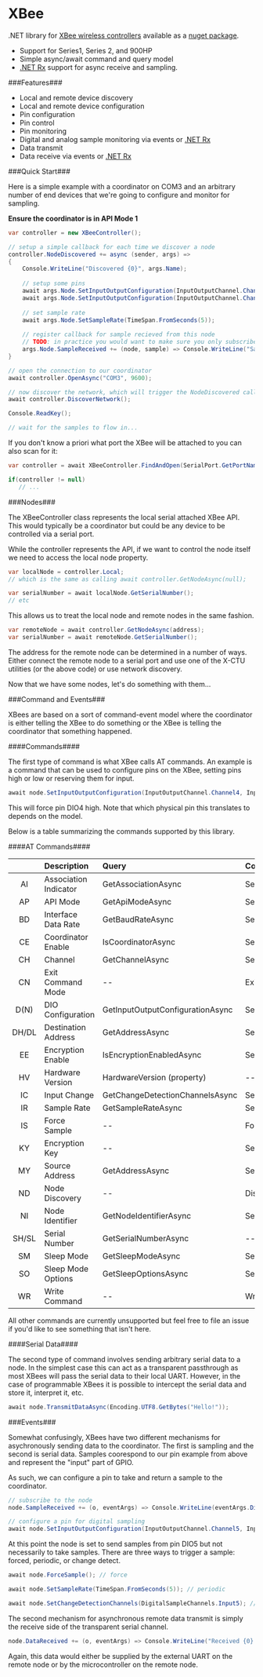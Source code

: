 XBee
====

.NET library for [XBee wireless controllers](http://www.digi.com/xbee/) available as a [nuget package](https://www.nuget.org/packages/XBee/).

 * Support for Series1, Series 2, and 900HP
 * Simple async/await command and query model
 * [.NET Rx](https://rx.codeplex.com/)  support for async receive and sampling.


###Features###

 * Local and remote device discovery
 * Local and remote device configuration
 * Pin configuration
 * Pin control
 * Pin monitoring
 * Digital and analog sample monitoring via events or [.NET Rx](https://rx.codeplex.com/)
 * Data transmit
 * Data receive via events or [.NET Rx](https://rx.codeplex.com/)

###Quick Start###

Here is a simple example with a coordinator on COM3 and an arbitrary number of end devices that we're going to configure and monitor for sampling.

<strong>Ensure the coordinator is in API Mode 1</strong>

```C#
var controller = new XBeeController();

// setup a simple callback for each time we discover a node
controller.NodeDiscovered += async (sender, args) => 
{
    Console.WriteLine("Discovered {0}", args.Name);
    
	// setup some pins
    await args.Node.SetInputOutputConfiguration(InputOutputChannel.Channel2, InputOutputConfiguration.DigitalIn);
    await args.Node.SetInputOutputConfiguration(InputOutputChannel.Channel3, InputOutputConfiguration.AnalogIn);
    
	// set sample rate
    await args.Node.SetSampleRate(TimeSpan.FromSeconds(5));
    
	// register callback for sample recieved from this node
	// TODO: in practice you would want to make sure you only subscribe once (or better yet use Rx)
    args.Node.SampleReceived += (node, sample) => Console.WriteLine("Sample recieved: {0}", sample);
}

// open the connection to our coordinator
await controller.OpenAsync("COM3", 9600);

// now discover the network, which will trigger the NodeDiscovered callback for each node found
await controller.DiscoverNetwork();

Console.ReadKey();

// wait for the samples to flow in...

```

If you don't know a priori what port the XBee will be attached to you can also scan for it:

```c#
var controller = await XBeeController.FindAndOpen(SerialPort.GetPortNames(), 9600);

if(controller != null)
   // ...
```

###Nodes###

The XBeeController class represents the local serial attached XBee API.  This would typically be a coordinator but could be any device to be controlled via a serial port.

While the controller represents the API, if we want to control the node itself we need to access the local node property.

```c#
var localNode = controller.Local;
// which is the same as calling await controller.GetNodeAsync(null);

var serialNumber = await localNode.GetSerialNumber();
// etc
```

This allows us to treat the local node and remote nodes in the same fashion.

```c#
var remoteNode = await controller.GetNodeAsync(address);
var serialNumber = await remoteNode.GetSerialNumber();
```

The address for the remote node can be determined in a number of ways.  Either connect the remote node to a serial port and use one of the X-CTU utilities (or the above code) or use network discovery.

Now that we have some nodes, let's do something with them...

###Command and Events###

XBees are based on a sort of command-event model where the coordinator is either telling the XBee to do something or the XBee is telling the coordinator that something happened.

####Commands####

The first type of command is what XBee calls AT commands.  An example is a command that can be used to configure pins on the XBee, setting pins high or low or reserving them for input.

```c#
await node.SetInputOutputConfiguration(InputOutputChannel.Channel4, InputOutputConfiguration.DigitalHigh);
```

This will force pin DIO4 high.  Note that which physical pin this translates to depends on the model.

Below is a table summarizing the commands supported by this library.

####AT Commands####

|       | Description            | Query                            | Command                          | S1 | S2 | Pro900 |
|:-----:|:-----------------------|:---------------------------------|:---------------------------------|:--:|:--:|:------:|
| AI    | Association Indicator  | GetAssociationAsync              | SetAssociationAsync              |    | x  |        |
| AP    | API Mode               | GetApiModeAsync                  | SetApiModeAsync                  | x  | x  |    x   |
| BD    | Interface Data Rate    | GetBaudRateAsync                 | SetBaudRateAsync                 | x  | x  |    x   |
| CE    | Coordinator Enable     | IsCoordinatorAsync               | SetCoordinatorAsync              | x  |    |        |
| CH    | Channel                | GetChannelAsync                  | SetChannelAsync                  | x  |    |        |
| CN    | Exit Command Mode      | --                               | ExitCommandModeAsync             | x  | x  |    x   |
| D(N)  | DIO Configuration      | GetInputOutputConfigurationAsync | SetInputOutputConfigurationAsync | x  | x  |    x   |
| DH/DL | Destination Address    | GetAddressAsync                  | SetDestinationAddressAsync       | x  | x  |    x   |
| EE    | Encryption Enable      | IsEncryptionEnabledAsync         | SetEncryptionEnabledAsync        | x  | x  |    x   |
| HV    | Hardware Version       | HardwareVersion (property)       | --                               | x  | x  |    x   |
| IC    | Input Change           | GetChangeDetectionChannelsAsync  | SetChangeDetectionChannelsAsync  | x  | x  |    x   |
| IR    | Sample Rate            | GetSampleRateAsync               | SetSampleRateAsync               | x  | x  |    x   |
| IS    | Force Sample           | --                               | ForceSampleAsync                 | x  | x  |    x   |
| KY    | Encryption Key         | --                               | SetEncryptionKeyAsync            | x  | x  |    x   |
| MY    | Source Address         | GetAddressAsync                  | SetSourceAddressAsync            | x  | x  |    x   |
| ND    | Node Discovery         | --                               | DiscoverNetworkAsync             | x  | x  |    x   |
| NI    | Node Identifier        | GetNodeIdentifierAsync           | SetNodeIdentifierAsync           | x  | x  |    x   |
| SH/SL | Serial Number          | GetSerialNumberAsync             | --                               | x  | x  |    x   |
| SM    | Sleep Mode             | GetSleepModeAsync                | SetSleepModeAsync                | x  | x  |    x   |
| SO    | Sleep Mode Options     | GetSleepOptionsAsync             | SetSleepOptionsAsync             | x  |    |    x   |
| WR    | Write Command          | --                               | WriteChangesAsync                | x  | x  |    x   |

All other commands are currently unsupported but feel free to file an issue if you'd like to see something that isn't here.

####Serial Data####

The second type of command involves sending arbitrary serial data to a node.  In the simplest case this can act as a transparent passthrough as most XBees will pass the serial data to their local UART.  However, in the case of programmable XBees it is possible to intercept the serial data and store it, interpret it, etc.

```c#
await node.TransmitDataAsync(Encoding.UTF8.GetBytes("Hello!"));
```

###Events###

Somewhat confusingly, XBees have two different mechanisms for asychronously sending data to the coordinator.  The first is sampling and the second is serial data.  Samples coorespond to our pin example from above and represent the "input" part of GPIO.

As such, we can configure a pin to take and return a sample to the coordinator.  

```c#
// subscribe to the node
node.SampleReceived += (o, eventArgs) => Console.WriteLine(eventArgs.DigitalSampleState);

// configure a pin for digital sampling
await node.SetInputOutputConfiguration(InputOutputChannel.Channel5, InputOutputConfiguration.DigitalIn);
```

At this point the node is set to send samples from pin DIO5 but not necessarily to take samples.  There are three ways to trigger a sample: forced, periodic, or change detect.

```c#
await node.ForceSample(); // force
```
```c#
await node.SetSampleRate(TimeSpan.FromSeconds(5)); // periodic
```
```c#
await node.SetChangeDetectionChannels(DigitalSampleChannels.Input5); // change detect
```

The second mechanism for asynchronous remote data transmit is simply the receive side of the transparent serial channel.

```c#
node.DataReceived += (o, eventArgs) => Console.WriteLine("Received {0} bytes", eventArgs.Data.Length);
```

Again, this data would either be supplied by the external UART on the remote node or by the microcontroller on the remote node.
